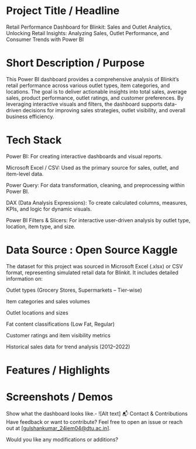 # Project Title / Headline
Retail Performance Dashboard for Blinkit: Sales and Outlet Analytics, Unlocking Retail Insights: Analyzing Sales, Outlet Performance, and Consumer Trends with Power BI

# Short Description / Purpose
This Power BI dashboard provides a comprehensive analysis of Blinkit’s retail performance across various outlet types, item categories, and locations. The goal is to deliver actionable insights into total sales, average sales, product performance, outlet ratings, and customer preferences. By leveraging interactive visuals and filters, the dashboard supports data-driven decisions for improving sales strategies, outlet visibility, and overall business efficiency.

# Tech Stack
Power BI: For creating interactive dashboards and visual reports.

Microsoft Excel / CSV: Used as the primary source for sales, outlet, and item-level data.

Power Query: For data transformation, cleaning, and preprocessing within Power BI.

DAX (Data Analysis Expressions): To create calculated columns, measures, KPIs, and logic for dynamic visuals.

Power BI Filters & Slicers: For interactive user-driven analysis by outlet type, location, item type, and size.

# Data Source : Open Source Kaggle 
The dataset for this project was sourced in Microsoft Excel (.xlsx) or CSV format, representing simulated retail data for Blinkit. It includes detailed information on:

Outlet types (Grocery Stores, Supermarkets – Tier-wise)

Item categories and sales volumes

Outlet locations and sizes

Fat content classifications (Low Fat, Regular)

Customer ratings and item visibility metrics

Historical sales data for trend analysis (2012–2022)

# Features / Highlights




# Screenshots / Demos
Show what the dashboard looks like.- ![Alt text]
📬 Contact & Contributions
Have feedback or want to contribute? Feel free to open an issue or reach out at [gulshankumar_24iem04@dtu.ac.in].

Would you like any modifications or additions? 
